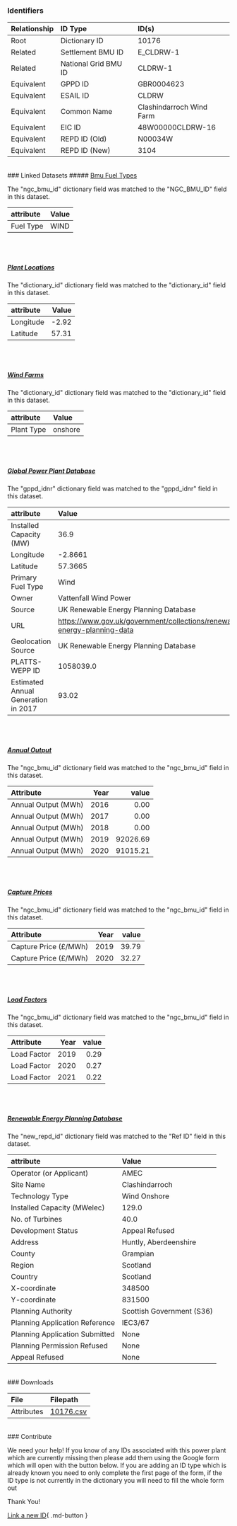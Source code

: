 ### Identifiers

| Relationship   | ID Type              | ID(s)                    |
|:---------------|:---------------------|:-------------------------|
| Root           | Dictionary ID        | 10176                    |
| Related        | Settlement BMU ID    | E_CLDRW-1                |
| Related        | National Grid BMU ID | CLDRW-1                  |
| Equivalent     | GPPD ID              | GBR0004623               |
| Equivalent     | ESAIL ID             | CLDRW                    |
| Equivalent     | Common Name          | Clashindarroch Wind Farm |
| Equivalent     | EIC ID               | 48W00000CLDRW-16         |
| Equivalent     | REPD ID (Old)        | N00034W                  |
| Equivalent     | REPD ID (New)        | 3104                     |

<br>
### Linked Datasets
##### <a href="https://osuked.github.io/Power-Station-Dictionary/datasets/bmu-fuel-types">Bmu Fuel Types</a>



The "ngc_bmu_id" dictionary field was matched to the "NGC_BMU_ID" field in this dataset.

| attribute   | Value   |
|:------------|:--------|
| Fuel Type   | WIND    |

<br><br>
##### <a href="https://osuked.github.io/Power-Station-Dictionary/datasets/plant-locations">Plant Locations</a>



The "dictionary_id" dictionary field was matched to the "dictionary_id" field in this dataset.

| attribute   |   Value |
|:------------|--------:|
| Longitude   |   -2.92 |
| Latitude    |   57.31 |

<br><br>
##### <a href="https://osuked.github.io/Power-Station-Dictionary/datasets/wind-farms">Wind Farms</a>



The "dictionary_id" dictionary field was matched to the "dictionary_id" field in this dataset.

| attribute   | Value   |
|:------------|:--------|
| Plant Type  | onshore |

<br><br>
##### <a href="https://osuked.github.io/Power-Station-Dictionary/datasets/global-power-plant-database">Global Power Plant Database</a>



The "gppd_idnr" dictionary field was matched to the "gppd_idnr" field in this dataset.

| attribute                           | Value                                                                    |
|:------------------------------------|:-------------------------------------------------------------------------|
| Installed Capacity (MW)             | 36.9                                                                     |
| Longitude                           | -2.8661                                                                  |
| Latitude                            | 57.3665                                                                  |
| Primary Fuel Type                   | Wind                                                                     |
| Owner                               | Vattenfall Wind Power                                                    |
| Source                              | UK Renewable Energy Planning Database                                    |
| URL                                 | https://www.gov.uk/government/collections/renewable-energy-planning-data |
| Geolocation Source                  | UK Renewable Energy Planning Database                                    |
| PLATTS-WEPP ID                      | 1058039.0                                                                |
| Estimated Annual Generation in 2017 | 93.02                                                                    |

<br><br>
##### <a href="https://osuked.github.io/Power-Station-Dictionary/datasets/annual-output">Annual Output</a>



The "ngc_bmu_id" dictionary field was matched to the "ngc_bmu_id" field in this dataset.

| Attribute           |   Year |    value |
|:--------------------|-------:|---------:|
| Annual Output (MWh) |   2016 |     0.00 |
| Annual Output (MWh) |   2017 |     0.00 |
| Annual Output (MWh) |   2018 |     0.00 |
| Annual Output (MWh) |   2019 | 92026.69 |
| Annual Output (MWh) |   2020 | 91015.21 |

<br><br>
##### <a href="https://osuked.github.io/Power-Station-Dictionary/datasets/capture-prices">Capture Prices</a>



The "ngc_bmu_id" dictionary field was matched to the "ngc_bmu_id" field in this dataset.

| Attribute             |   Year |   value |
|:----------------------|-------:|--------:|
| Capture Price (£/MWh) |   2019 |   39.79 |
| Capture Price (£/MWh) |   2020 |   32.27 |

<br><br>
##### <a href="https://osuked.github.io/Power-Station-Dictionary/datasets/load-factors">Load Factors</a>



The "ngc_bmu_id" dictionary field was matched to the "ngc_bmu_id" field in this dataset.

| Attribute   |   Year |   value |
|:------------|-------:|--------:|
| Load Factor |   2019 |    0.29 |
| Load Factor |   2020 |    0.27 |
| Load Factor |   2021 |    0.22 |

<br><br>
##### <a href="https://osuked.github.io/Power-Station-Dictionary/datasets/renewable-energy-planning-database">Renewable Energy Planning Database</a>



The "new_repd_id" dictionary field was matched to the "Ref ID" field in this dataset.

| attribute                      | Value                     |
|:-------------------------------|:--------------------------|
| Operator (or Applicant)        | AMEC                      |
| Site Name                      | Clashindarroch            |
| Technology Type                | Wind Onshore              |
| Installed Capacity (MWelec)    | 129.0                     |
| No. of Turbines                | 40.0                      |
| Development Status             | Appeal Refused            |
| Address                        | Huntly, Aberdeenshire     |
| County                         | Grampian                  |
| Region                         | Scotland                  |
| Country                        | Scotland                  |
| X-coordinate                   | 348500                    |
| Y-coordinate                   | 831500                    |
| Planning Authority             | Scottish Government (S36) |
| Planning Application Reference | IEC3/67                   |
| Planning Application Submitted | None                      |
| Planning Permission Refused    | None                      |
| Appeal Refused                 | None                      |


<br>
### Downloads


| File       | Filepath                                                                              |
|:-----------|:--------------------------------------------------------------------------------------|
| Attributes | [10176.csv](https://osuked.github.io/Power-Station-Dictionary/object_attrs/10176.csv) |


<br>
### Contribute

We need your help! If you know of any IDs associated with this power plant which are currently missing then please add them using the Google form which will open with the button below. If you are adding an ID type which is already known you need to only complete the first page of the form, if the ID type is not currently in the dictionary you will need to fill the whole form out

Thank You!

[Link a new ID](https://docs.google.com/forms/d/e/1FAIpQLSc5jRsQ7NgiLLXbwo9PUdwTQyuqbRwThltG56-o6NVSe7E_nw/viewform?usp=pp_url&entry.251912331=10176){ .md-button }